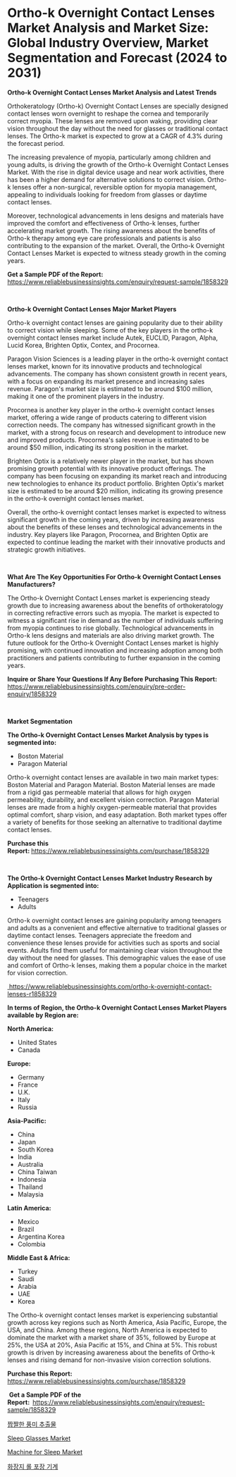 <p><h1>Ortho-k Overnight Contact Lenses Market Analysis and Market Size: Global Industry Overview, Market Segmentation and Forecast (2024 to 2031)</h1></p><p><strong>Ortho-k Overnight Contact Lenses Market Analysis and Latest Trends</strong></p>
<p><p>Orthokeratology (Ortho-k) Overnight Contact Lenses are specially designed contact lenses worn overnight to reshape the cornea and temporarily correct myopia. These lenses are removed upon waking, providing clear vision throughout the day without the need for glasses or traditional contact lenses. The Ortho-k market is expected to grow at a CAGR of 4.3% during the forecast period.</p><p>The increasing prevalence of myopia, particularly among children and young adults, is driving the growth of the Ortho-k Overnight Contact Lenses Market. With the rise in digital device usage and near work activities, there has been a higher demand for alternative solutions to correct vision. Ortho-k lenses offer a non-surgical, reversible option for myopia management, appealing to individuals looking for freedom from glasses or daytime contact lenses.</p><p>Moreover, technological advancements in lens designs and materials have improved the comfort and effectiveness of Ortho-k lenses, further accelerating market growth. The rising awareness about the benefits of Ortho-k therapy among eye care professionals and patients is also contributing to the expansion of the market. Overall, the Ortho-k Overnight Contact Lenses Market is expected to witness steady growth in the coming years.</p></p>
<p><strong>Get a Sample PDF of the Report:&nbsp;</strong> <a href="https://www.reliablebusinessinsights.com/enquiry/request-sample/1858329">https://www.reliablebusinessinsights.com/enquiry/request-sample/1858329</a></p>
<p>&nbsp;</p>
<p><strong>Ortho-k Overnight Contact Lenses Major Market Players</strong></p>
<p><p>Ortho-k overnight contact lenses are gaining popularity due to their ability to correct vision while sleeping. Some of the key players in the ortho-k overnight contact lenses market include Autek, EUCLID, Paragon, Alpha, Lucid Korea, Brighten Optix, Contex, and Procornea. </p><p>Paragon Vision Sciences is a leading player in the ortho-k overnight contact lenses market, known for its innovative products and technological advancements. The company has shown consistent growth in recent years, with a focus on expanding its market presence and increasing sales revenue. Paragon's market size is estimated to be around $100 million, making it one of the prominent players in the industry.</p><p>Procornea is another key player in the ortho-k overnight contact lenses market, offering a wide range of products catering to different vision correction needs. The company has witnessed significant growth in the market, with a strong focus on research and development to introduce new and improved products. Procornea's sales revenue is estimated to be around $50 million, indicating its strong position in the market.</p><p>Brighten Optix is a relatively newer player in the market, but has shown promising growth potential with its innovative product offerings. The company has been focusing on expanding its market reach and introducing new technologies to enhance its product portfolio. Brighten Optix's market size is estimated to be around $20 million, indicating its growing presence in the ortho-k overnight contact lenses market.</p><p>Overall, the ortho-k overnight contact lenses market is expected to witness significant growth in the coming years, driven by increasing awareness about the benefits of these lenses and technological advancements in the industry. Key players like Paragon, Procornea, and Brighten Optix are expected to continue leading the market with their innovative products and strategic growth initiatives.</p></p>
<p>&nbsp;</p>
<p><strong>What Are The Key Opportunities For Ortho-k Overnight Contact Lenses Manufacturers?</strong></p>
<p><p>The Ortho-k Overnight Contact Lenses market is experiencing steady growth due to increasing awareness about the benefits of orthokeratology in correcting refractive errors such as myopia. The market is expected to witness a significant rise in demand as the number of individuals suffering from myopia continues to rise globally. Technological advancements in Ortho-k lens designs and materials are also driving market growth. The future outlook for the Ortho-k Overnight Contact Lenses market is highly promising, with continued innovation and increasing adoption among both practitioners and patients contributing to further expansion in the coming years.</p></p>
<p><strong>Inquire or Share Your Questions If Any Before Purchasing This Report:</strong> <a href="https://www.reliablebusinessinsights.com/enquiry/pre-order-enquiry/1858329">https://www.reliablebusinessinsights.com/enquiry/pre-order-enquiry/1858329</a></p>
<p>&nbsp;</p>
<p><strong>Market Segmentation</strong></p>
<p><strong>The Ortho-k Overnight Contact Lenses Market Analysis by types is segmented into:</strong></p>
<p><ul><li>Boston Material</li><li>Paragon Material</li></ul></p>
<p><p>Ortho-k overnight contact lenses are available in two main market types: Boston Material and Paragon Material. Boston Material lenses are made from a rigid gas permeable material that allows for high oxygen permeability, durability, and excellent vision correction. Paragon Material lenses are made from a highly oxygen-permeable material that provides optimal comfort, sharp vision, and easy adaptation. Both market types offer a variety of benefits for those seeking an alternative to traditional daytime contact lenses.</p></p>
<p><strong>Purchase this Report:&nbsp;</strong><a href="https://www.reliablebusinessinsights.com/purchase/1858329">https://www.reliablebusinessinsights.com/purchase/1858329</a></p>
<p>&nbsp;</p>
<p><strong>The Ortho-k Overnight Contact Lenses Market Industry Research by Application is segmented into:</strong></p>
<p><ul><li>Teenagers</li><li>Adults</li></ul></p>
<p><p>Ortho-k overnight contact lenses are gaining popularity among teenagers and adults as a convenient and effective alternative to traditional glasses or daytime contact lenses. Teenagers appreciate the freedom and convenience these lenses provide for activities such as sports and social events. Adults find them useful for maintaining clear vision throughout the day without the need for glasses. This demographic values the ease of use and comfort of Ortho-k lenses, making them a popular choice in the market for vision correction.</p></p>
<p><a href="https://www.reliablebusinessinsights.com/ortho-k-overnight-contact-lenses-r1858329">&nbsp;https://www.reliablebusinessinsights.com/ortho-k-overnight-contact-lenses-r1858329</a></p>
<p><strong>In terms of Region, the Ortho-k Overnight Contact Lenses Market Players available by Region are:</strong></p>
<p>
    <p> <strong> North America: </strong>
        <ul>
            <li>United States</li>
            <li>Canada</li>
        </ul>
        </p> 
    <p> <strong> Europe: </strong>
        <ul>
            <li>Germany</li>
            <li>France</li>
            <li>U.K.</li>
            <li>Italy</li>
            <li>Russia</li>
        </ul>
        </p> 
    <p> <strong> Asia-Pacific: </strong>
        <ul>
            <li>China</li>
            <li>Japan</li>
            <li>South Korea</li>
            <li>India</li>
            <li>Australia</li>
            <li>China Taiwan</li>
            <li>Indonesia</li>
            <li>Thailand</li>
            <li>Malaysia</li>
        </ul>
        </p> 
    <p> <strong> Latin America: </strong>
        <ul>
            <li>Mexico</li>
            <li>Brazil</li>
            <li>Argentina Korea</li>
            <li>Colombia</li>
        </ul>
        </p> 
    <p> <strong> Middle East & Africa: </strong>
        <ul>
            <li>Turkey</li>
            <li>Saudi</li>
            <li>Arabia</li>
            <li>UAE</li>
            <li>Korea</li>
        </ul>
    </p>
    </p>
<p><p>The Ortho-k overnight contact lenses market is experiencing substantial growth across key regions such as North America, Asia Pacific, Europe, the USA, and China. Among these regions, North America is expected to dominate the market with a market share of 35%, followed by Europe at 25%, the USA at 20%, Asia Pacific at 15%, and China at 5%. This robust growth is driven by increasing awareness about the benefits of Ortho-k lenses and rising demand for non-invasive vision correction solutions.</p></p>
<p><strong>Purchase this Report: </strong><a href="https://www.reliablebusinessinsights.com/purchase/1858329">https://www.reliablebusinessinsights.com/purchase/1858329</a></p>
<p>&nbsp;<strong>Get a Sample PDF of the Report:&nbsp;&nbsp;</strong><a href="https://www.reliablebusinessinsights.com/enquiry/request-sample/1858329">https://www.reliablebusinessinsights.com/enquiry/request-sample/1858329</a></p>
<p><strong></strong></p>
<p><p><a href="https://github.com/Marcosoenrt565736/Market-Research-Report-List-1/blob/main/7129772153858.md">짭짤한 풍미 추출물</a></p><p><a href="https://github.com/liliskanaya73/Market-Research-Report-List-1/blob/main/sleep-glasses-market.md">Sleep Glasses Market</a></p><p><a href="https://github.com/mooaaztarek/Market-Research-Report-List-1/blob/main/machine-for-sleep-market.md">Machine for Sleep Market</a></p><p><a href="https://github.com/romeshmittrochakma11/Market-Research-Report-List-1/blob/main/6508424153859.md">화장지 롤 포장 기계</a></p></p>